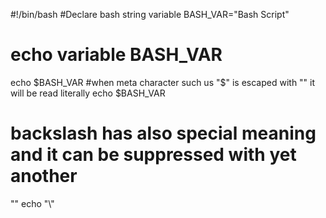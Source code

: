 #!/bin/bash
#Declare bash string variable
BASH_VAR="Bash Script"
# echo variable BASH_VAR
echo $BASH_VAR
#when meta character such us "$" is escaped with "\" it will be read literally
echo \$BASH_VAR
# backslash has also special meaning and it can be suppressed with yet another
"\"
echo "\\" 

